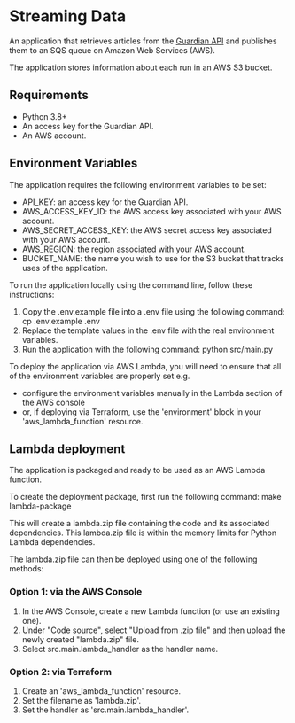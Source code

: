 # Streaming Data

An application that retrieves articles from the [Guardian API](https://open-platform.theguardian.com/) and publishes them to an SQS queue on Amazon Web Services (AWS). 

The application stores information about each run in an AWS S3 bucket. 

## Requirements

- Python 3.8+
- An access key for the Guardian API.
- An AWS account.

## Environment Variables

The application requires the following environment variables to be set:

- API_KEY: an access key for the Guardian API.
- AWS_ACCESS_KEY_ID: the AWS access key associated with your AWS account.
- AWS_SECRET_ACCESS_KEY: the AWS secret access key associated with your AWS account.
- AWS_REGION: the region associated with your AWS account.
- BUCKET_NAME: the name you wish to use for the S3 bucket that tracks uses of the application.

To run the application locally using the command line, follow these instructions:

1. Copy the .env.example file into a .env file using the following command: cp .env.example .env
2. Replace the template values in the .env file with the real environment variables.
3. Run the application with the following command: python src/main.py

To deploy the application via AWS Lambda, you will need to ensure that all of the environment variables are properly set e.g.
- configure the environment variables manually in the Lambda section of the AWS console
- or, if deploying via Terraform, use the 'environment' block in your 'aws_lambda_function' resource.

## Lambda deployment

The application is packaged and ready to be used as an AWS Lambda function. 

To create the deployment package, first run the following command: make lambda-package

This will create a lambda.zip file containing the code and its associated dependencies. This lambda.zip file is within the memory limits for Python Lambda dependencies.

The lambda.zip file can then be deployed using one of the following methods:

### Option 1: via the AWS Console

1. In the AWS Console, create a new Lambda function (or use an existing one).
2. Under "Code source", select "Upload from .zip file" and then upload the newly created "lambda.zip" file.
3. Select src.main.lambda_handler as the handler name.

### Option 2: via Terraform

1. Create an 'aws_lambda_function' resource.
2. Set the filename as 'lambda.zip'.
3. Set the handler as 'src.main.lambda_handler'.
